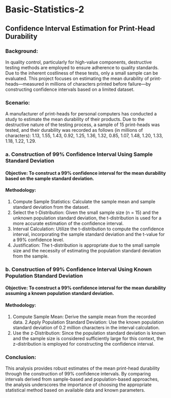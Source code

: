 # Basic-Statistics-2

## Confidence Interval Estimation for Print-Head Durability
### Background:
In quality control, particularly for high-value components, destructive testing methods are employed to ensure adherence to quality standards. Due to the inherent costliness of these tests, only a small sample can be evaluated. This project focuses on estimating the mean durability of print-heads—measured in millions of characters printed before failure—by constructing confidence intervals based on a limited dataset.

### Scenario:
A manufacturer of print-heads for personal computers has conducted a study to estimate the mean durability of their products. Due to the destructive nature of the testing process, a sample of 15 print-heads was tested, and their durability was recorded as follows (in millions of characters): 1.13, 1.55, 1.43, 0.92, 1.25, 1.36, 1.32, 0.85, 1.07, 1.48, 1.20, 1.33, 1.18, 1.22, 1.29.

### a. Construction of 99% Confidence Interval Using Sample Standard Deviation
#### Objective: To construct a 99% confidence interval for the mean durability based on the sample standard deviation.
#### Methodology:
1. Compute Sample Statistics: Calculate the sample mean and sample standard deviation from the dataset.
2. Select the t-Distribution: Given the small sample size (n = 15) and the unknown population standard deviation, the t-distribution is used for a more accurate estimation 
   of the confidence interval.
3. Interval Calculation: Utilize the t-distribution to compute the confidence interval, incorporating the sample standard deviation and the t-value for a 99% confidence 
   level.
4. Justification: The t-distribution is appropriate due to the small sample size and the necessity of estimating the population standard deviation from the sample.
### b. Construction of 99% Confidence Interval Using Known Population Standard Deviation
#### Objective: To construct a 99% confidence interval for the mean durability assuming a known population standard deviation.
#### Methodology:
1. Compute Sample Mean: Derive the sample mean from the recorded data.
2.Apply Population Standard Deviation: Use the known population standard deviation of 0.2 million characters in the interval calculation.
3. Use the z-Distribution: Since the population standard deviation is known and the sample size is considered sufficiently large for this context, the z-distribution is 
   employed for constructing the confidence interval.
### Conclusion:
This analysis provides robust estimates of the mean print-head durability through the construction of 99% confidence intervals. By comparing intervals derived from sample-based and population-based approaches, the analysis underscores the importance of choosing the appropriate statistical method based on available data and known parameters.
